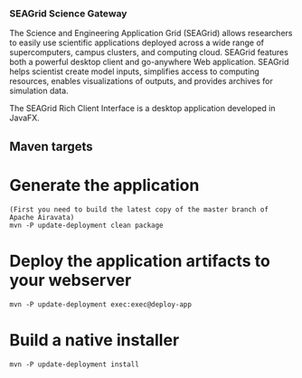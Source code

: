 ### SEAGrid Science Gateway

The Science and Engineering Application Grid (SEAGrid) allows researchers to easily use scientific applications deployed across a wide range of supercomputers, campus clusters, and computing cloud. SEAGrid features both a powerful desktop client and go-anywhere Web application. SEAGrid helps scientist create model inputs, simplifies access to computing resources, enables visualizations of outputs, and provides archives for simulation data.

The SEAGrid Rich Client Interface is a desktop application developed in JavaFX.

## Maven targets

# Generate the application
	(First you need to build the latest copy of the master branch of Apache Airavata)
	mvn -P update-deployment clean package

# Deploy the application artifacts to your webserver

	mvn -P update-deployment exec:exec@deploy-app

# Build a native installer

	mvn -P update-deployment install
